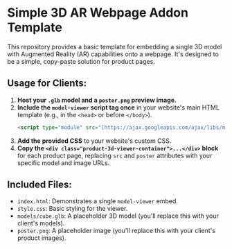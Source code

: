 # Simple 3D AR Webpage Addon Template

This repository provides a basic template for embedding a single 3D model with Augmented Reality (AR) capabilities onto a webpage. It's designed to be a simple, copy-paste solution for product pages.

## Usage for Clients:

1.  **Host your `.glb` model and a `poster.png` preview image.**
2.  **Include the `model-viewer` script tag once** in your website's main HTML template (e.g., in the `<head>` or before `</body>`).
    ```html
    <script type="module" src="[https://ajax.googleapis.com/ajax/libs/model-viewer/3.4.0/model-viewer.min.js](https://ajax.googleapis.com/ajax/libs/model-viewer/3.4.0/model-viewer.min.js)"></script>
    ```
3.  **Add the provided CSS** to your website's custom CSS.
4.  **Copy the `<div class="product-3d-viewer-container">...</div>` block** for each product page, replacing `src` and `poster` attributes with your specific model and image URLs.

## Included Files:

* `index.html`: Demonstrates a single `model-viewer` embed.
* `style.css`: Basic styling for the viewer.
* `models/cube.glb`: A placeholder 3D model (you'll replace this with your client's models).
* `poster.png`: A placeholder image (you'll replace this with your client's product images).